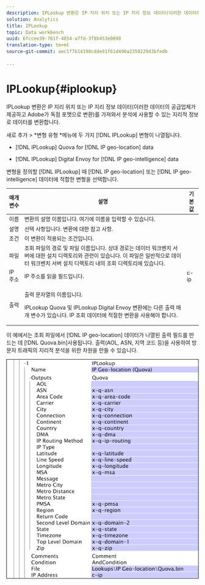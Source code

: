 ```yaml
---
description: IPLookup 변환은 IP 지리 위치 또는 IP 지리 정보 데이터(이러한 데이터의 공급업체가 제공하고 Adobe가 독점 포맷으로 변환)를 가져와서 분석에 사용할 수 있는 지리적 정보로 데이터를 변환합니다.
solution: Analytics
title: IPLookup
topic: Data workbench
uuid: 6fccee39-761f-4854-a7fd-3f8b453e0698
translation-type: tm+mt
source-git-commit: aec1f7b14198cdde91f61d490a235022943bfedb

---
```



# IPLookup{#iplookup}

IPLookup 변환은 IP 지리 위치 또는 IP 지리 정보 데이터(이러한 데이터의 공급업체가 제공하고 Adobe가 독점 포맷으로 변환)를 가져와서 분석에 사용할 수 있는 지리적 정보로 데이터를 변환합니다.

새로 추가 > *변형 유형 *메뉴에 두 가지 [!DNL IPLookup] 변형이 나열됩니다.

* [!DNL IPLookup] Quova for [!DNL IP geo-location] data

* [!DNL IPLookup] Digital Envoy for [!DNL IP geo-intelligence] data

변형을 정의할 [!DNL IPLookup] 때 [!DNL IP geo-location] 또는 [!DNL IP geo-intelligence] 데이터에 적합한 변형을 선택합니다.

<table id="table_C438A30AB5E64160A5C486D6887B1D7E"> 
 <thead> 
  <tr> 
   <th colname="col1" class="entry"> 매개 변수 </th> 
   <th colname="col2" class="entry"> 설명 </th> 
   <th colname="col3" class="entry"> 기본값 </th> 
  </tr> 
 </thead>
 <tbody> 
  <tr> 
   <td colname="col1">  이름  </td> 
   <td colname="col2"> 변환의 설명 이름입니다. 여기에 이름을 입력할 수 있습니다. </td> 
   <td colname="col3"> </td> 
  </tr> 
  <tr> 
   <td colname="col1"> 설명 </td> 
   <td colname="col2"> 선택 사항입니다. 변환에 대한 참고 사항. </td> 
   <td colname="col3"> </td> 
  </tr> 
  <tr> 
   <td colname="col1"> 조건 </td> 
   <td colname="col2"> 이 변환이 적용되는 조건입니다. </td> 
   <td colname="col3"> </td> 
  </tr> 
  <tr> 
   <td colname="col1"> 파일 </td> 
   <td colname="col2"> 조회 파일의 경로 및 파일 이름입니다. 상대 경로는 데이터 워크벤치 서버에 대한 설치 디렉토리와 관련이 있습니다. 이 파일은 일반적으로 데이터 워크벤치 서버 설치 디렉토리 내의 조회 디렉토리에 있습니다. </td> 
   <td colname="col3"> </td> 
  </tr> 
  <tr> 
   <td colname="col1"> IP 주소 </td> 
   <td colname="col2"> IP 주소를 읽을 필드입니다. </td> 
   <td colname="col3"> c-ip </td> 
  </tr> 
  <tr> 
   <td colname="col1"> 출력 </td> 
   <td colname="col2"> <p>출력 문자열의 이름입니다. </p> <p> IPLookup <span class="wintitle"> Quova</span> 및 <span class="wintitle"> IPLookup Digital</span> Envoy 변환에는 다른 출력 매개 변수가 있습니다. IP 조회 데이터에 적절한 변환을 사용해야 합니다. </p> </td> 
   <td colname="col3"> </td> 
  </tr> 
 </tbody> 
</table>

이 예에서는 조회 파일에서 [!DNL IP geo-location] 데이터가 나열된 출력 필드를 만드는 데 [!DNL Quova.bin]사용됩니다. 출력(AOL, ASN, 지역 코드 등)을 사용하여 방문자 트래픽의 지리적 분석을 위한 차원을 만들 수 있습니다.

![](assets/cfg_TransformationType_IPLookup.png)

